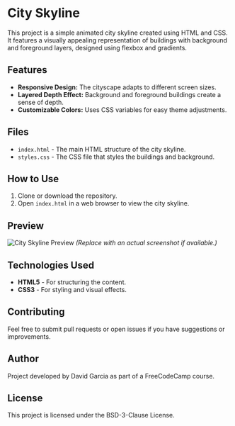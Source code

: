 # City Skyline

This project is a simple animated city skyline created using HTML and CSS. It features a visually appealing representation of buildings with background and foreground layers, designed using flexbox and gradients.

## Features

- **Responsive Design:** The cityscape adapts to different screen sizes.
- **Layered Depth Effect:** Background and foreground buildings create a sense of depth.
- **Customizable Colors:** Uses CSS variables for easy theme adjustments.

## Files

- `index.html` - The main HTML structure of the city skyline.
- `styles.css` - The CSS file that styles the buildings and background.

## How to Use

1. Clone or download the repository.
2. Open `index.html` in a web browser to view the city skyline.

## Preview

![City Skyline Preview](preview.png) *(Replace with an actual screenshot if available.)*

## Technologies Used

- **HTML5** - For structuring the content.
- **CSS3** - For styling and visual effects.

## Contributing
Feel free to submit pull requests or open issues if you have suggestions or improvements.

## Author

Project developed by David Garcia as part of a FreeCodeCamp course.

## License

This project is licensed under the BSD-3-Clause License.
